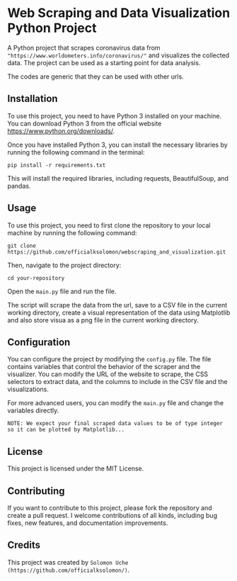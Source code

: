 # Web Scraping and Data Visualization Python Project

A Python project that scrapes coronavirus data from `"https://www.worldometers.info/coronavirus/"` and visualizes the collected data. The project can be used as a starting point for data analysis.

The codes are generic that they can be used with other urls.

## Installation

To use this project, you need to have Python 3 installed on your machine. You can download Python 3 from the official website <https://www.python.org/downloads/>.

Once you have installed Python 3, you can install the necessary libraries by running the following command in the terminal:

```
pip install -r requirements.txt
```

This will install the required libraries, including requests, BeautifulSoup, and pandas.

## Usage

To use this project, you need to first clone the repository to your local machine by running the following command:

```
git clone https://github.com/officialksolomon/webscraping_and_visualization.git
```

Then, navigate to the project directory:

```
cd your-repository
```

Open the `main.py` file and run the file.

The script will scrape the data from the url, save to a  CSV file in the current working directory, create a visual representation of the data using Matplotlib and also store visua as a png file in the current working directory.

## Configuration

You can configure the project by modifying the `config.py` file. The file contains variables that control the behavior of the scraper and the visualizer. You can modify the URL of the website to scrape, the CSS selectors to extract data, and the columns to include in the CSV file and the visualizations.

For more advanced users, you can modify the `main.py` file and change the variables directly.

`NOTE: We expect your final scraped data values to be of type integer so it can be plotted by Matplotlib...`

## License

This project is licensed under the MIT License.

## Contributing

If you want to contribute to this project, please fork the repository and create a pull request. I welcome contributions of all kinds, including bug fixes, new features, and documentation improvements.

## Credits

This project was created by `Solomon Uche (https://github.com/officialksolomon/)`.
